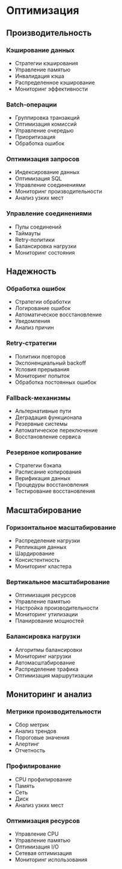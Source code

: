 # Оптимизация

## Производительность

### Кэширование данных
- Стратегии кэширования
- Управление памятью
- Инвалидация кэша
- Распределенное кэширование
- Мониторинг эффективности

### Batch-операции
- Группировка транзакций
- Оптимизация комиссий
- Управление очередью
- Приоритизация
- Обработка ошибок

### Оптимизация запросов
- Индексирование данных
- Оптимизация SQL
- Управление соединениями
- Мониторинг производительности
- Анализ узких мест

### Управление соединениями
- Пулы соединений
- Таймауты
- Retry-политики
- Балансировка нагрузки
- Мониторинг состояния

## Надежность

### Обработка ошибок
- Стратегии обработки
- Логирование ошибок
- Автоматическое восстановление
- Уведомления
- Анализ причин

### Retry-стратегии
- Политики повторов
- Экспоненциальный backoff
- Условия прерывания
- Мониторинг попыток
- Обработка постоянных ошибок

### Fallback-механизмы
- Альтернативные пути
- Деградация функционала
- Резервные системы
- Автоматическое переключение
- Восстановление сервиса

### Резервное копирование
- Стратегии бэкапа
- Расписание копирования
- Верификация данных
- Процедуры восстановления
- Тестирование восстановления

## Масштабирование

### Горизонтальное масштабирование
- Распределение нагрузки
- Репликация данных
- Шардирование
- Консистентность
- Мониторинг кластера

### Вертикальное масштабирование
- Оптимизация ресурсов
- Управление памятью
- Настройка производительности
- Мониторинг утилизации
- Планирование мощностей

### Балансировка нагрузки
- Алгоритмы балансировки
- Мониторинг нагрузки
- Автомасштабирование
- Распределение трафика
- Оптимизация маршрутизации

## Мониторинг и анализ

### Метрики производительности
- Сбор метрик
- Анализ трендов
- Пороговые значения
- Алертинг
- Отчетность

### Профилирование
- CPU профилирование
- Память
- Сеть
- Диск
- Анализ узких мест

### Оптимизация ресурсов
- Управление CPU
- Управление памятью
- Оптимизация I/O
- Сетевая оптимизация
- Мониторинг использования 